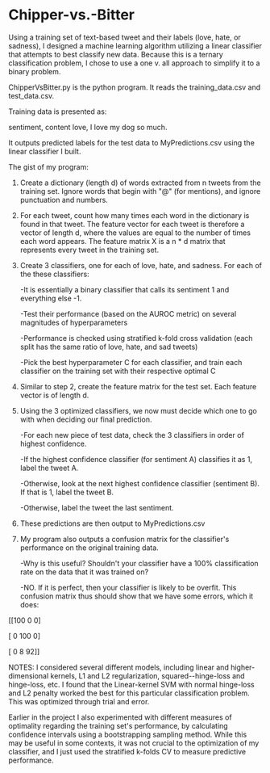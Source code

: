 # Chipper-vs.-Bitter
Using a training set of text-based tweet and their labels (love, hate, or sadness), I designed a machine learning algorithm utilizing a linear classifier that attempts to best classify new data.  Because this is a ternary classification problem, I chose to use a one v. all approach to simplify it to a binary problem.

ChipperVsBitter.py is the python program. 
It reads the training_data.csv and test_data.csv.

Training data is presented as:

  sentiment, content
  love, I love my dog so much.

It outputs predicted labels for the test data to MyPredictions.csv using the linear classifier I built.

The gist of my program:

1) Create a dictionary (length d) of words extracted from n tweets from the training set.  Ignore words that begin with "@" (for mentions), and ignore punctuation and numbers.

2) For each tweet, count how many times each word in the dictionary is found in that tweet.  The feature vector for each tweet is therefore a vector of length d, where the values are equal to the number of times each word appears.  The feature matrix X is a n * d matrix that represents every tweet in the training set.

3) Create 3 classifiers, one for each of love, hate, and sadness.  For each of the these classifiers:

	-It is essentially a binary classifier that calls its sentiment 1 and everything else -1. 
    
    -Test their performance (based on the AUROC metric) on several magnitudes of hyperparameters
    
    -Performance is checked using stratified k-fold cross validation (each split has the same ratio of love, hate, and sad tweets)
    
    -Pick the best hyperparameter C for each classifier, and train each classifier on the training set with their respective optimal C
    
4) Similar to step 2, create the feature matrix for the test set.  Each feature vector is of length d.

5) Using the 3 optimized classifiers, we now must decide which one to go with when deciding our final prediction.

    -For each new piece of test data, check the 3 classifiers in order of highest confidence.  
    
      -If the highest confidence classifier (for sentiment A) classifies it as 1, label the tweet A. 
      
      -Otherwise, look at the next highest confidence classifier (sentiment B).  If that is 1, label the tweet B.
      
      -Otherwise, label the tweet the last sentiment.
      
6) These predictions are then output to MyPredictions.csv

7) My program also outputs a confusion matrix for the classifier's performance on the original training data.

    -Why is this useful?  Shouldn't your classifier have a 100% classification rate on the data that it was trained on?
    
      -NO.  If it is perfect, then your classifier is likely to be overfit.  This confusion matrix thus should show that we have some errors, which it does:

[[100   0   0]

 [  0 100   0]
 
 [  0   8  92]]

NOTES: I considered several different models, including linear and higher-dimensional kernels, L1 and L2 regularization, squared--hinge-loss and hinge-loss, etc.  I found that the Linear-kernel SVM with normal hinge-loss and L2 penalty worked the best for this particular classification problem.  This was optimized through trial and error.

Earlier in the project I also experimented with different measures of optimality regarding the training set's performance, by calculating confidence intervals using a bootstrapping sampling method.  While this may be useful in some contexts, it was not crucial to the optimization of my classifier, and I just used the stratified k-folds CV to measure predictive performance.
